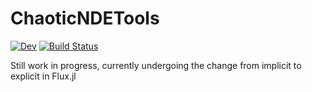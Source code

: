 # ChaoticNDETools

[![Dev](https://img.shields.io/badge/docs-dev-blue.svg)](https://maximilian-gelbrecht.github.io/ChaoticNDETools.jl/dev/)
[![Build Status](https://github.com/maximilian-gelbrecht/ChaoticNDETools.jl/actions/workflows/CI.yml/badge.svg?branch=main)](https://github.com/maximilian-gelbrecht/ChaoticNDETools.jl/actions/workflows/CI.yml?query=branch%3Amain)

Still work in progress, currently undergoing the change from implicit to explicit in Flux.jl